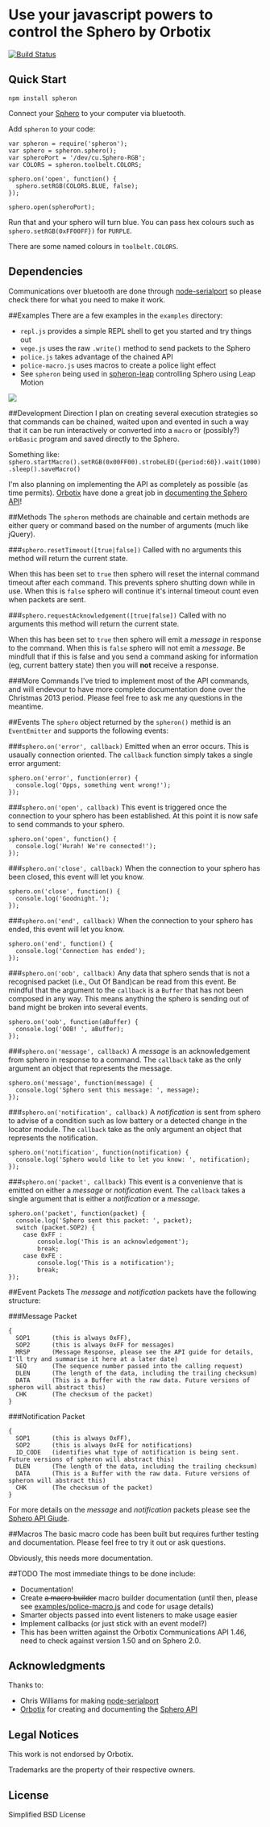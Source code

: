 # Use your javascript powers to control the Sphero by Orbotix

[![Build Status](https://travis-ci.org/alchemycs/spheron.png?branch=master)](https://travis-ci.org/alchemycs/spheron)

## Quick Start

    npm install spheron

Connect your [Sphero](http://gosphero.com) to your computer via bluetooth.

Add `spheron` to your code:

```
var spheron = require('spheron');
var sphero = spheron.sphero();
var spheroPort = '/dev/cu.Sphero-RGB';
var COLORS = spheron.toolbelt.COLORS;

sphero.on('open', function() {
  sphero.setRGB(COLORS.BLUE, false);
});

sphero.open(spheroPort);
```

Run that and your sphero will turn blue. You can pass hex colours such as `sphero.setRGB(0xFF00FF})` for `PURPLE`.

There are some named colours in `toolbelt.COLORS`.

## Dependencies
Communications over bluetooth are done through [node-serialport](https://github.com/voodootikigod/node-serialport) so
please check there for what you need to make it work.

##Examples
There are a few examples in the `examples` directory:

* `repl.js` provides a simple REPL shell to get you started and try things out
* `vege.js` uses the raw `.write()` method to send packets to the Sphero
* `police.js` takes advantage of the chained API
* `police-macro.js` uses macros to create a police light effect
* See `spheron` being used in [spheron-leap](https://github.com/alchemycs/spheron-leap) controlling Sphero using Leap Motion

[![](http://img.youtube.com/vi/3ratT1yCnow/0.jpg)](http://www.youtube.com/watch?v=3ratT1yCnow&feature=share&list=UUKZdVrHYWr7rVNKbs9_fXnw)


##Development Direction
I plan on creating several execution strategies so that commands can be chained, waited upon and evented in such a way
that it can be run interactively or converted into a `macro` or (possibly?) `orbBasic` program and saved directly to
the Sphero.

Something like: `sphero.startMacro().setRGB(0x00FF00).strobeLED({period:60}).wait(1000).sleep().saveMacro()`

I'm also planning on implementing the API as completely as possible (as time permits). [Orbotix](https://www.gosphero.com/company/) have
done a great job in [documenting the Sphero API](https://github.com/orbotix/DeveloperResources)!

##Methods
The `spheron` methods are chainable and certain methods are either query or command based on the number of arguments (much like jQuery).

###`sphero.resetTimeout([true|false])`
Called with no arguments this method will return the current state.

When this has been set to `true` then sphero will reset the internal command timeout after each command. This prevents sphero shutting down while in use. When this is `false` sphero will continue it's internal timeout count even when packets are sent.

###`sphero.requestAcknowledgement([true|false])`
Called with no arguments this method will return the current state.

When this has been set to `true` then sphero will emit a *message* in response to the command. When this is `false` sphero will not emit a *message*. Be mindfull that if this is false and you send a command asking for information (eg, current battery state) then you will **not** receive a response.

###More Commands
I've tried to implement most of the API commands, and will endevour to have more complete documentation done over the Christmas 2013 period. Please feel free to ask me any questions in the meantime.


##Events
The `sphero` object returned by the `spheron()` methid is an `EventEmitter` and supports the following events:

###`sphero.on('error', callback)`
Emitted when an error occurs. This is usaually connection oriented. The `callback` function simply takes a single error argument:

```
sphero.on('error', function(error) {
  console.log('Opps, something went wrong!');
});
```

###`sphero.on('open', callback)`
This event is triggered once the connection to your sphero has been established. At this point it is now safe to send commands to your sphero.

```
sphero.on('open', function() {
  console.log('Hurah! We're connected!');
});
```

###`sphero.on('close', callback)`
When the connection to your sphero has been closed, this event will let you know.

```
sphero.on('close', function() {
  console.log('Goodnight.');
});
```

###`sphero.on('end', callback)`
When the connection to your sphero has ended, this event will let you know.

```
sphero.on('end', function() {
  console.log('Connection has ended');
});
```

###`sphero.on('oob', callback)`
Any data that sphero sends that is not a recognised packet (i.e., Out Of Band)can be read from this event. Be mindful that the argument to the `callback` is a `Buffer` that has not been composed in any way. This means anything the sphero is sending out of band might be broken into several events.

```
sphero.on('oob', function(aBuffer) {
  console.log('OOB! ', aBuffer);
});
```


###`sphero.on('message', callback)`
A *message* is an acknowledgement from sphero in response to a command. The `callback` take as the only argument an object that represents the message.

```
sphero.on('message', function(message) {
  console.log('Sphero sent this message: ', message);
});
```

###`sphero.on('notification', callback)`
A *notification* is sent from sphero to advise of a condition such as low battery or a detected change in the locator module. The `callback` take as the only argument an object that represents the notification.

```
sphero.on('notification', function(notification) {
  console.log('Sphero would like to let you know: ', notification);
});
```

###`sphero.on('packet', callback)`
This event is a convenienve that is emitted on either a *message* or *notification* event. The `callback` takes a single argument that is either a *notification* or a *message*.

```
sphero.on('packet', function(packet) {
  console.log('Sphero sent this packet: ', packet);
  switch (packet.SOP2) {
    case 0xFF :
    	console.log('This is an acknowledgement');
    	break;
    case 0xFE :
    	console.log('This is a notification');
    	break;
});
```

##Event Packets
The *message* and *notification* packets have the following structure:

###Message Packet
```
{
  SOP1		(this is always 0xFF),
  SOP2		(this is always 0xFF for messages)
  MRSP		(Message Response, please see the API guide for details, I'll try and summarise it here at a later date)
  SEQ		(The sequence number passed into the calling request)
  DLEN		(The length of the data, including the trailing checksum)
  DATA		(This is a Buffer with the raw data. Future versions of spheron will abstract this)
  CHK		(The checksum of the packet)
}
```

###Notification Packet
```
{
  SOP1		(this is always 0xFF),
  SOP2		(this is always 0xFE for notifications)
  ID_CODE	(identifies what type of notification is being sent. Future versions of spheron will abstract this)
  DLEN		(The length of the data, including the trailing checksum)
  DATA		(This is a Buffer with the raw data. Future versions of spheron will abstract this)
  CHK		(The checksum of the packet)
}
```

For more details on the *message* and *notification* packets please see the [Sphero API Giude](https://github.com/orbotix/DeveloperResources/blob/ab81f775274494082b63422a41db22685b003c6f/docs/Sphero_API_1.46.pdf?raw=true).

##Macros
The basic macro code has been built but requires further testing and documentation. Please feel free to try it out or ask questions.

Obviously, this needs more documentation.

##TODO
The most immediate things to be done include:

* Documentation!
* Create <strike>a macro builder</strike> macro builder documentation (until then, please see [examples/police-macro.js](examples/police-macro.js) and code for usage details)
* Smarter objects passed into event listeners to make usage easier
* Implement callbacks (or just stick with an event model?)
* This has been written against the Orbotix Communications API 1.46, need to check against version 1.50 and on Sphero 2.0.

## Acknowledgments

Thanks to:

* Chris Williams for making [node-serialport](https://github.com/voodootikigod/node-serialport)
* [Orbotix](https://www.gosphero.com/company/) for creating and documenting the [Sphero API](https://github.com/orbotix/DeveloperResources)

## Legal Notices
This work is not endorsed by Orbotix.

Trademarks are the property of their respective owners.

## License

Simplified BSD License
